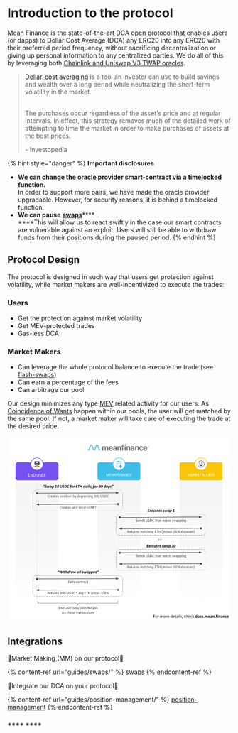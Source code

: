 # Introduction to the protocol

Mean Finance is the state-of-the-art DCA open protocol that enables users (or dapps) to Dollar Cost Average (DCA) any ERC20 into any ERC20 with their preferred period frequency, without sacrificing decentralization or giving up personal information to any centralized parties. We do all of this by leveraging both [Chainlink and Uniswap V3 TWAP oracles](concepts/price-oracle.md).

> [Dollar-cost averaging](https://www.investopedia.com/terms/d/dollarcostaveraging.asp) is a tool an investor can use to build savings and wealth over a long period while neutralizing the short-term volatility in the market.&#x20;
>
> \
> The purchases occur regardless of the asset's price and at regular intervals. In effect, this strategy removes much of the detailed work of attempting to time the market in order to make purchases of assets at the best prices.
>
> \- Investopedia

{% hint style="danger" %}
**Important disclosures**

* **We can change the oracle provider smart-contract via a timelocked function.**\
  In order to support more pairs, we have made the oracle provider upgradable. However, for security reasons, it is behind a timelocked function.
* **We can pause** [**swaps**](guides/swaps/)****\
  ****This will allow us to react swiftly in the case our smart contracts are vulnerable against an exploit. Users will still be able to withdraw funds from their positions during the paused period.
{% endhint %}

## **Protocol Design**

The protocol is designed in such way that users get protection against volatility, while market makers are well-incentivized to execute the trades:

### **Users**

* Get the protection against market volatility
* Get MEV-protected trades
* Gas-less DCA

### **Market Makers**

* Can leverage the whole protocol balance to execute the trade (see [flash-swaps](https://docs.mean.finance/guides/swaps/executing-a-swap/flash-swaps))
* Can earn a percentage of the fees
* Can arbitrage our pool

Our design minimizes any type [MEV](https://github.com/Dogetoshi/MEV) related activity for our users. As [Coincidence of Wants](https://en.wikipedia.org/wiki/Coincidence\_of\_wants) happen within our pools, the user will get matched by the same pool. If not, a market maker will take care of executing the trade at the desired price.

![](<.gitbook/assets/Diagrama de Secuencias.png>)

## Integrations

🤑Market Making (MM) on our protocol🤑

{% content-ref url="guides/swaps/" %}
[swaps](guides/swaps/)
{% endcontent-ref %}

🤝Integrate our DCA on your protocol🤝

{% content-ref url="guides/position-management/" %}
[position-management](guides/position-management/)
{% endcontent-ref %}





### **** ****
